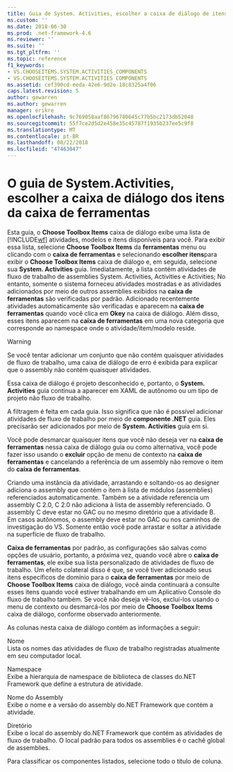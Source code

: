 ```yaml
---
title: Guia de System. Activities, escolher a caixa de diálogo de itens de caixa de ferramentas | Microsoft Docs
ms.custom: ''
ms.date: 2018-06-30
ms.prod: .net-framework-4.6
ms.reviewer: ''
ms.suite: ''
ms.tgt_pltfrm: ''
ms.topic: reference
f1_keywords:
- VS.CHOOSEITEMS.SYSTEM.ACTIVITIES_COMPONENTS
- VS.CHOOSEITEMS.SYSTEM.ACTIVITIES COMPONENTS
ms.assetid: cef390cd-eeda-42e6-9d2e-18c8325a4f06
caps.latest.revision: 5
author: gewarren
ms.author: gewarren
manager: erikre
ms.openlocfilehash: 9c769058aaf86796780645c77b5bc2173db52048
ms.sourcegitcommit: 55f7ce2d5d2e458e35c45787f1935b237ee5c9f8
ms.translationtype: MT
ms.contentlocale: pt-BR
ms.lasthandoff: 08/22/2018
ms.locfileid: "47463047"
---
```

# <a name="systemactivities-tab-choose-toolbox-items-dialog-box"></a>O guia de System.Activities, escolher a caixa de diálogo dos itens da caixa de ferramentas
Esta guia, o **Choose Toolbox Items** caixa de diálogo exibe uma lista de [!INCLUDE[wf](../includes/wf-md.md)] atividades, modelos e itens disponíveis para você. Para exibir essa lista, selecione **Choose Toolbox Items** da **ferramentas** menu ou clicando com o **caixa de ferramentas** e selecionando **escolher itens**para exibir o **Choose Toolbox Items** caixa de diálogo e, em seguida, selecione sua **System. Activities** guia. Imediatamente, a lista contém atividades de fluxo de trabalho de assemblies System. Activities, Activities e Activities; No entanto, somente o sistema forneceu atividades mostradas e as atividades adicionados por meio de outros assemblies exibidos na **caixa de ferramentas** são verificadas por padrão. Adicionado recentemente atividades automaticamente são verificadas e aparecem na **caixa de ferramentas** quando você clica em **Okey** na caixa de diálogo. Além disso, esses itens aparecem na **caixa de ferramentas** em uma nova categoria que corresponde ao namespace onde o atividade/item/modelo reside.  
  
> [!WARNING]
>  Se você tentar adicionar um conjunto que não contém quaisquer atividades de fluxo de trabalho, uma caixa de diálogo de erro é exibida para explicar que o assembly não contém quaisquer atividades.  
  
 Essa caixa de diálogo é projeto desconhecido e, portanto, o **System. Activities** guia continua a aparecer em XAML de autônomo ou um tipo de projeto não fluxo de trabalho.  
  
 A filtragem é feita em cada guia. Isso significa que não é possível adicionar atividades de fluxo de trabalho por meio de **componente .NET** guia. Eles precisarão ser adicionados por meio de **System. Activities** guia em si.  
  
 Você pode desmarcar quaisquer itens que você não deseja ver na **caixa de ferramentas** nessa caixa de diálogo guia ou como alternativa, você pode fazer isso usando o **excluir** opção de menu de contexto na **caixa de ferramentas** e cancelando a referência de um assembly não remove o item do **caixa de ferramentas**.  
  
 Criando uma instância da atividade, arrastando e soltando-os ao designer adiciona o assembly que contém o item à lista de módulos (assemblies) referenciados automaticamente. Também se a atividade referencia um assembly C 2.0, C 2.0 não adiciona à lista de assembly referenciado. O assembly C deve estar no GAC ou no mesmo diretório que a atividade B. Em casos autônomos, o assembly deve estar no GAC ou nos caminhos de investigação do VS. Somente então você pode arrastar e soltar a atividade na superfície de fluxo de trabalho.  
  
 **Caixa de ferramentas** por padrão, as configurações são salvas como opções de usuário, portanto, a próxima vez, quando você abre o **caixa de ferramentas**, ele exibe sua lista personalizado de atividades de fluxo de trabalho. Um efeito colateral disso é que, se você tiver adicionado seus itens específicos de domínio para o **caixa de ferramentas** por meio de **Choose Toolbox Items** caixa de diálogo, você ainda continuará a consulte esses itens quando você estiver trabalhando em um Aplicativo Console do fluxo de trabalho também. Se você não deseja vê-los, excluí-los usando o menu de contexto ou desmarcá-los por meio de **Choose Toolbox Items** caixa de diálogo, conforme observado anteriormente.  
  
 As colunas nesta caixa de diálogo contém as informações a seguir:  
  
 Nome  
 Lista os nomes das atividades de fluxo de trabalho registradas atualmente em seu computador local.  
  
 Namespace  
 Exibe a hierarquia de namespace de biblioteca de classes do.NET Framework que define a estrutura de atividade.  
  
 Nome do Assembly  
 Exibe o nome e a versão do assembly do.NET Framework que contém a atividade.  
  
 Diretório  
 Exibe o local do assembly do.NET Framework que contém as atividades de fluxo de trabalho. O local padrão para todos os assemblies é o cachê global de assemblies.  
  
 Para classificar os componentes listados, selecione todo o título de coluna.